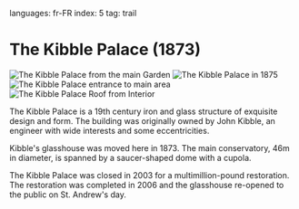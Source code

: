 languages: fr-FR
index: 5
tag: trail

# The Kibble Palace (1873)

![The Kibble Palace from the main Garden](image:kibble-palace.jpg)
![The Kibble Palace in 1875](image:kibble-1875.jpg)
![The Kibble Palace entrance to main area](image:kibble-interior.jpg)
![The Kibble Palace Roof from Interior](image:kibble-interior2.jpg)

The Kibble Palace is a 19th century iron and glass structure of
exquisite design and form. The building was originally owned by John Kibble, 
an engineer with wide interests and some eccentricities. 

Kibble's glasshouse was moved here in 1873. The main conservatory, 
46m in diameter, is spanned by a saucer-shaped dome with a cupola.

The Kibble Palace was closed in 2003 for a multimillion-pound
restoration. The restoration was completed in 2006 and the glasshouse re-opened to
the public on St. Andrew's day.
